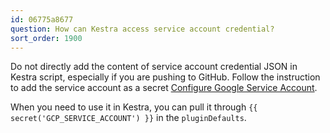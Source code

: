 ```yaml
---
id: 06775a8677
question: How can Kestra access service account credential?
sort_order: 1900
---
```


Do not directly add the content of service account credential JSON in Kestra script, especially if you are pushing to GitHub. Follow the instruction to add the service account as a secret [Configure Google Service Account](https://kestra.io/docs/how-to-guides/google-credentials#add-service-account-as-a-secret).

When you need to use it in Kestra, you can pull it through `{{ secret('GCP_SERVICE_ACCOUNT') }}` in the `pluginDefaults`.